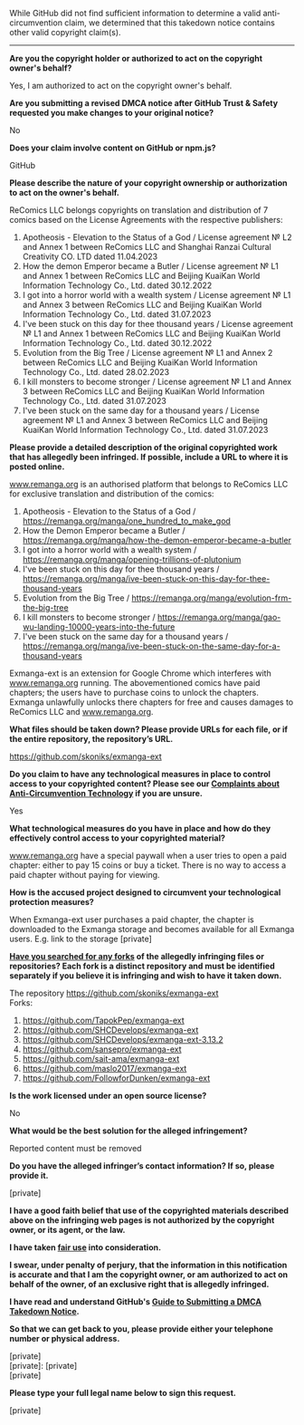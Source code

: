 While GitHub did not find sufficient information to determine a valid anti-circumvention claim, we determined that this takedown notice contains other valid copyright claim(s).

---

**Are you the copyright holder or authorized to act on the copyright owner's behalf?**

Yes, I am authorized to act on the copyright owner's behalf.

**Are you submitting a revised DMCA notice after GitHub Trust & Safety requested you make changes to your original notice?**

No

**Does your claim involve content on GitHub or npm.js?**

GitHub

**Please describe the nature of your copyright ownership or authorization to act on the owner's behalf.**

ReComics LLC belongs copyrights on translation and distribution of 7 comics based on the License Agreements with the respective publishers:  
1) Apotheosis - Elevation to the Status of a God / License agreement № L2 and Annex 1 between ReComics LLC and Shanghai Ranzai Cultural Creativity CO. LTD dated 11.04.2023  
2) How the demon Emperor became a Butler / License agreement № L1 and Annex 1 between ReComics LLC and Beijing KuaiKan World Information Technology Co., Ltd. dated 30.12.2022  
3) I got into a horror world with a wealth system / License agreement № L1 and Annex 3 between ReComics LLC and Beijing KuaiKan World Information Technology Co., Ltd. dated 31.07.2023  
4) I've been stuck on this day for thee thousand years / License agreement № L1 and Annex 1 between ReComics LLC and Beijing KuaiKan World Information Technology Co., Ltd. dated 30.12.2022  
5) Evolution frоm the Big Tree / License agreement № L1 and Annex 2 between ReComics LLC and Beijing KuaiKan World Information Technology Co., Ltd. dated 28.02.2023  
6) I kill monsters to become stronger / License agreement № L1 and Annex 3 between ReComics LLC and Beijing KuaiKan World Information Technology Co., Ltd. dated 31.07.2023  
7) I've been stuck on the same day for a thousand years / License agreement № L1 and Annex 3 between ReComics LLC and Beijing KuaiKan World Information Technology Co., Ltd. dated 31.07.2023

**Please provide a detailed description of the original copyrighted work that has allegedly been infringed. If possible, include a URL to where it is posted online.**

www.remanga.org is an authorised platform that belongs to ReComics LLC for exclusive translation and distribution of the comics:  
1) Apotheosis - Elevation to the Status of a God / https://remanga.org/manga/one_hundred_to_make_god  
2) How the Demon Emperor became a Butler / https://remanga.org/manga/how-the-demon-emperor-became-a-butler  
3) I got into a horror world with a wealth system / https://remanga.org/manga/opening-trillions-of-plutonium  
4) I've been stuck on this day for thee thousand years / https://remanga.org/manga/ive-been-stuck-on-this-day-for-thee-thousand-years  
5) Evolution frоm the Big Tree / https://remanga.org/manga/evolution-frm-the-big-tree  
6) I kill monsters to become stronger / https://remanga.org/manga/gao-wu-landing-10000-years-into-the-future  
7) I've been stuck on the same day for a thousand years / https://remanga.org/manga/ive-been-stuck-on-the-same-day-for-a-thousand-years

Exmanga-ext is an extension for Google Chrome which interferes with www.remanga.org running. The abovementioned comics have paid chapters; the users have to purchase coins to unlock the chapters. Exmanga unlawfully unlocks there chapters for free and causes damages to ReComics LLC and www.remanga.org.

**What files should be taken down? Please provide URLs for each file, or if the entire repository, the repository’s URL.**

https://github.com/skoniks/exmanga-ext

**Do you claim to have any technological measures in place to control access to your copyrighted content? Please see our <a href="https://docs.github.com/articles/guide-to-submitting-a-dmca-takedown-notice#complaints-about-anti-circumvention-technology">Complaints about Anti-Circumvention Technology</a> if you are unsure.**

Yes

**What technological measures do you have in place and how do they effectively control access to your copyrighted material?**

www.remanga.org have a special paywall when a user tries to open a paid chapter: either to pay 15 coins or buy a ticket. There is no way to access a paid chapter without paying for viewing.

**How is the accused project designed to circumvent your technological protection measures?**

When Exmanga-ext user purchases a paid chapter, the chapter is downloaded to the Exmanga storage and becomes available for all Exmanga users. E.g. link to the storage [private]

**<a href="https://docs.github.com/articles/dmca-takedown-policy#b-what-about-forks-or-whats-a-fork">Have you searched for any forks</a> of the allegedly infringing files or repositories? Each fork is a distinct repository and must be identified separately if you believe it is infringing and wish to have it taken down.**

The repository https://github.com/skoniks/exmanga-ext  
Forks:  
1) https://github.com/TapokPep/exmanga-ext  
2) https://github.com/SHCDevelops/exmanga-ext  
3) https://github.com/SHCDevelops/exmanga-ext-3.13.2  
4) https://github.com/sansepro/exmanga-ext  
5) https://github.com/sait-ama/exmanga-ext  
6) https://github.com/maslo2017/exmanga-ext  
7) https://github.com/FollowforDunken/exmanga-ext

**Is the work licensed under an open source license?**

No

**What would be the best solution for the alleged infringement?**

Reported content must be removed

**Do you have the alleged infringer’s contact information? If so, please provide it.**

[private]

**I have a good faith belief that use of the copyrighted materials described above on the infringing web pages is not authorized by the copyright owner, or its agent, or the law.**

**I have taken <a href="https://www.lumendatabase.org/topics/22">fair use</a> into consideration.**

**I swear, under penalty of perjury, that the information in this notification is accurate and that I am the copyright owner, or am authorized to act on behalf of the owner, of an exclusive right that is allegedly infringed.**

**I have read and understand GitHub's <a href="https://docs.github.com/articles/guide-to-submitting-a-dmca-takedown-notice/">Guide to Submitting a DMCA Takedown Notice</a>.**

**So that we can get back to you, please provide either your telephone number or physical address.**

[private]  
[private]: [private]  
[private]  

**Please type your full legal name below to sign this request.**

[private]  
